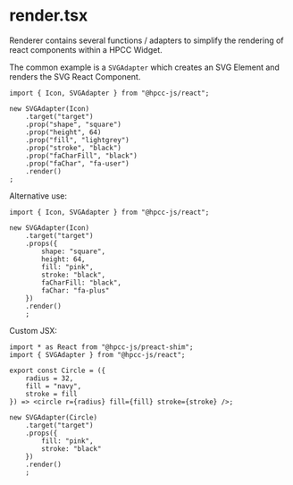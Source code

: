 # render.tsx

Renderer contains several functions / adapters to simplify the rendering of react components within a HPCC Widget.

The common example is a `SVGAdapter` which creates an SVG Element and renders the SVG React Component.

```sample-code
import { Icon, SVGAdapter } from "@hpcc-js/react";

new SVGAdapter(Icon)
    .target("target")
    .prop("shape", "square")
    .prop("height", 64)
    .prop("fill", "lightgrey")
    .prop("stroke", "black")
    .prop("faCharFill", "black")
    .prop("faChar", "fa-user")
    .render()
;
```

Alternative use:

```sample-code
import { Icon, SVGAdapter } from "@hpcc-js/react";

new SVGAdapter(Icon)
    .target("target")
    .props({
        shape: "square",
        height: 64,
        fill: "pink",
        stroke: "black",
        faCharFill: "black",
        faChar: "fa-plus"
    })
    .render()
    ;
```

Custom JSX:

```sample-code
import * as React from "@hpcc-js/preact-shim";
import { SVGAdapter } from "@hpcc-js/react";

export const Circle = ({
    radius = 32,
    fill = "navy",
    stroke = fill
}) => <circle r={radius} fill={fill} stroke={stroke} />;

new SVGAdapter(Circle)
    .target("target")
    .props({
        fill: "pink",
        stroke: "black"
    })
    .render()
    ;

```
